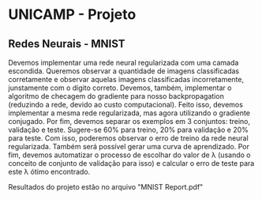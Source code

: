 # UNICAMP - Projeto

## Redes Neurais - MNIST

Devemos implementar uma rede neural regularizada com uma camada escondida. Queremos observar a quantidade de imagens classificadas corretamente e observar aquelas imagens classificadas incorretamente, junstamente com o dígito correto. Devemos, também, implementar o algoritmo de checagem do gradiente para nosso backpropagation (reduzindo a rede, devido ao custo computacional). 
Feito isso, devemos implementar a mesma rede regularizada, mas agora utilizando o gradiente conjugado.
Por fim, devemos separar os exemplos em 3 conjuntos: treino, validação e teste. Sugere-se 60% para treino, 20% para validação e 20% para teste. Com isso, poderemos observar o erro de treino da rede neural regularizada. Também será possível gerar uma curva de aprendizado. Por fim, devemos automatizar o processo de escolhar do valor de λ (usando o conceito de conjunto de validação para isso) e calcular o erro de teste para este λ ótimo encontrado.

Resultados do projeto estão no arquivo "MNIST Report.pdf"
